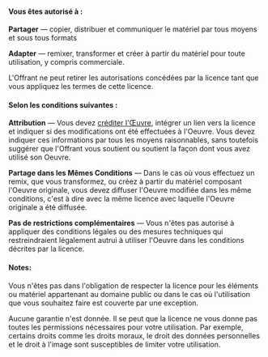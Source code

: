 #### Vous êtes autorisé à :

**Partager** — copier, distribuer et communiquer le matériel par tous moyens et sous tous formats

**Adapter** — remixer, transformer et créer à partir du matériel pour toute utilisation, y compris commerciale.

L'Offrant ne peut retirer les autorisations concédées par la licence tant que vous appliquez les termes de cette licence.

#### Selon les conditions suivantes :

**Attribution** — Vous devez [créditer l'Œuvre](https://wiki.creativecommons.org/wiki/License_Versions#Detailed_attribution_comparison_chart), intégrer un lien vers la licence et indiquer si des modifications ont été effectuées à l'Oeuvre. Vous devez indiquer ces informations par tous les moyens raisonnables, sans toutefois suggérer que l'Offrant vous soutient ou soutient la façon dont vous avez utilisé son Oeuvre.

**Partage dans les Mêmes Conditions** — Dans le cas où vous effectuez un remix, que vous transformez, ou créez à partir du matériel composant l'Oeuvre originale, vous devez diffuser l'Oeuvre modifiée dans les même conditions, c'est à dire avec la même licence avec laquelle l'Oeuvre originale a été diffusée. 

**Pas de restrictions complémentaires** — Vous n'êtes pas autorisé à appliquer des conditions légales ou des mesures techniques qui restreindraient légalement autrui à utiliser l'Oeuvre dans les conditions décrites par la licence. 

#### Notes: 

Vous n'êtes pas dans l'obligation de respecter la licence pour les éléments ou matériel appartenant au domaine public ou dans le cas où l'utilisation que vous souhaitez faire est couverte par une exception.

Aucune garantie n'est donnée. Il se peut que la licence ne vous donne pas toutes les permissions nécessaires pour votre utilisation. Par exemple, certains droits comme les droits moraux, le droit des données personnelles et le droit à l'image sont susceptibles de limiter votre utilisation.
